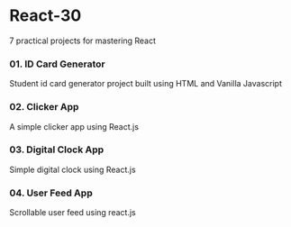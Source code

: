 # React-30
7 practical projects for mastering React

### 01. ID Card Generator

Student id card generator project built using HTML and Vanilla Javascript

### 02. Clicker App

A simple clicker app using React.js

### 03. Digital Clock App

Simple digital clock using React.js

### 04. User Feed App

Scrollable user feed using react.js

